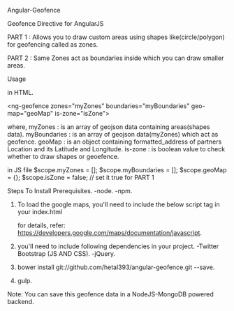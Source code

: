 Angular-Geofence

Geofence Directive for AngularJS

PART 1 : Allows you to draw custom areas using shapes like(circle/polygon) for geofencing called as zones.

PART 2 : Same Zones act as boundaries inside which you can draw smaller areas.

Usage

in HTML.

\<ng-geofence zones="myZones" boundaries="myBoundaries" geo-map="geoMap" is-zone="isZone"></ng-geofence>

where,
myZones : is an array of geojson data containing areas(shapes data).
myBoundaries : is an array of geojson data(myZones) which act as geofence.
geoMap : is an object containing formatted_address of partners Location and its Latitude and Longitude.
is-zone : is boolean value to check whether to draw shapes or geoefence.

in JS file
$scope.myZones = [];
$scope.myBoundaries = [];
$scope.geoMap = {};
$scope.isZone = false; // set it true for PART 1

Steps To Install
Prerequisites.
	-node.
	-npm.

1) To load the google maps, you'll need to include the below script tag in your index.html
	<script src="https://maps.googleapis.com/maps/api/js?key=YOUR_API_KEY&libraries=drawing,places"></script>
	for details, refer: https://developers.google.com/maps/documentation/javascript.

2) you'll need to include following dependencies in your project.
	-Twitter Bootstrap (JS AND CSS).
	-jQuery.

3) bower install git://github.com/hetal393/angular-geofence.git --save.

4) gulp.


Note: You can save this geofence data in a NodeJS-MongoDB powered backend.
